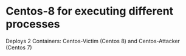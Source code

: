 # Centos-8 for executing different processes

Deploys 2 Containers: Centos-Victim (Centos 8) and Centos-Attacker (Centos 7)
